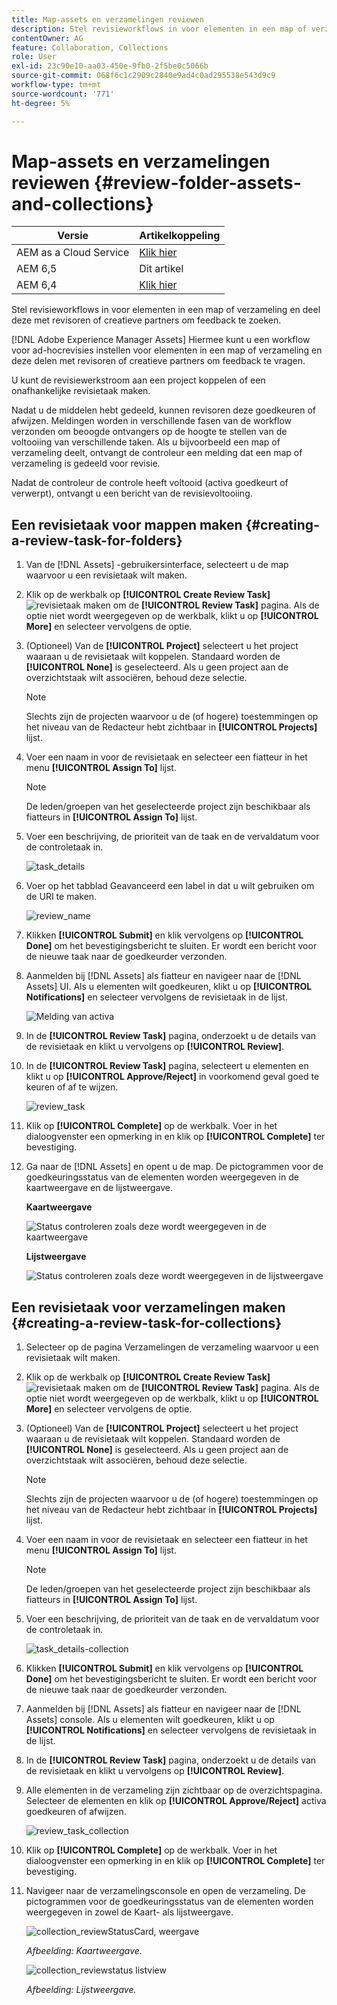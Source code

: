 ```yaml
---
title: Map-assets en verzamelingen reviewen
description: Stel revisieworkflows in voor elementen in een map of verzameling en deel deze met revisoren of creatieve partners om feedback te zoeken.
contentOwner: AG
feature: Collaboration, Collections
role: User
exl-id: 23c90e10-aa03-450e-9fb0-2f5be0c5066b
source-git-commit: 068f6c1c2909c2840e9ad4c0ad295538e543d9c9
workflow-type: tm+mt
source-wordcount: '771'
ht-degree: 5%

---
```


# Map-assets en verzamelingen reviewen {#review-folder-assets-and-collections}

| Versie | Artikelkoppeling |
| -------- | ---------------------------- |
| AEM as a Cloud Service | [Klik hier](https://experienceleague.adobe.com/docs/experience-manager-cloud-service/content/assets/manage/bulk-approval.html?lang=en) |
| AEM 6,5 | Dit artikel |
| AEM 6,4 | [Klik hier](https://experienceleague.adobe.com/docs/experience-manager-64/assets/using/bulk-approval.html?lang=en) |

Stel revisieworkflows in voor elementen in een map of verzameling en deel deze met revisoren of creatieve partners om feedback te zoeken.

[!DNL Adobe Experience Manager Assets] Hiermee kunt u een workflow voor ad-hocrevisies instellen voor elementen in een map of verzameling en deze delen met revisoren of creatieve partners om feedback te vragen.

U kunt de revisiewerkstroom aan een project koppelen of een onafhankelijke revisietaak maken.

Nadat u de middelen hebt gedeeld, kunnen revisoren deze goedkeuren of afwijzen. Meldingen worden in verschillende fasen van de workflow verzonden om beoogde ontvangers op de hoogte te stellen van de voltooiing van verschillende taken. Als u bijvoorbeeld een map of verzameling deelt, ontvangt de controleur een melding dat een map of verzameling is gedeeld voor revisie.

Nadat de controleur de controle heeft voltooid (activa goedkeurt of verwerpt), ontvangt u een bericht van de revisievoltooiing.

## Een revisietaak voor mappen maken {#creating-a-review-task-for-folders}

1. Van de [!DNL Assets] -gebruikersinterface, selecteert u de map waarvoor u een revisietaak wilt maken.
1. Klik op de werkbalk op **[!UICONTROL Create Review Task]** ![revisietaak maken](assets/do-not-localize/create-review-task.png) om de **[!UICONTROL Review Task]** pagina. Als de optie niet wordt weergegeven op de werkbalk, klikt u op **[!UICONTROL More]** en selecteer vervolgens de optie.

1. (Optioneel) Van de **[!UICONTROL Project]** selecteert u het project waaraan u de revisietaak wilt koppelen. Standaard worden de **[!UICONTROL None]** is geselecteerd. Als u geen project aan de overzichtstaak wilt associëren, behoud deze selectie.

   >[!NOTE]
   >
   >Slechts zijn de projecten waarvoor u de (of hogere) toestemmingen op het niveau van de Redacteur hebt zichtbaar in **[!UICONTROL Projects]** lijst.

1. Voer een naam in voor de revisietaak en selecteer een fiatteur in het menu **[!UICONTROL Assign To]** lijst.

   >[!NOTE]
   >
   >De leden/groepen van het geselecteerde project zijn beschikbaar als fiatteurs in **[!UICONTROL Assign To]** lijst.

1. Voer een beschrijving, de prioriteit van de taak en de vervaldatum voor de controletaak in.

   ![task_details](assets/task_details.png)

1. Voer op het tabblad Geavanceerd een label in dat u wilt gebruiken om de URI te maken.

   ![review_name](assets/review_name.png)

1. Klikken **[!UICONTROL Submit]** en klik vervolgens op **[!UICONTROL Done]** om het bevestigingsbericht te sluiten. Er wordt een bericht voor de nieuwe taak naar de goedkeurder verzonden.
1. Aanmelden bij [!DNL Assets] als fiatteur en navigeer naar de [!DNL Assets] UI. Als u elementen wilt goedkeuren, klikt u op **[!UICONTROL Notifications]** en selecteer vervolgens de revisietaak in de lijst.

   ![Melding van activa](assets/aemAssetsNotification.png)

1. In de **[!UICONTROL Review Task]** pagina, onderzoekt u de details van de revisietaak en klikt u vervolgens op **[!UICONTROL Review]**.
1. In de **[!UICONTROL Review Task]** pagina, selecteert u elementen en klikt u op **[!UICONTROL Approve/Reject]** in voorkomend geval goed te keuren of af te wijzen.

   ![review_task](assets/review_task.png)

1. Klik op **[!UICONTROL Complete]** op de werkbalk. Voer in het dialoogvenster een opmerking in en klik op  **[!UICONTROL Complete]** ter bevestiging.
1. Ga naar de [!DNL Assets] en opent u de map. De pictogrammen voor de goedkeuringsstatus van de elementen worden weergegeven in de kaartweergave en de lijstweergave.

   **Kaartweergave**

   ![Status controleren zoals deze wordt weergegeven in de kaartweergave](assets/chlimage_1-404.png)

   **Lijstweergave**

   ![Status controleren zoals deze wordt weergegeven in de lijstweergave](assets/review_status_listview.png)

## Een revisietaak voor verzamelingen maken {#creating-a-review-task-for-collections}

1. Selecteer op de pagina Verzamelingen de verzameling waarvoor u een revisietaak wilt maken.
1. Klik op de werkbalk op **[!UICONTROL Create Review Task]** ![revisietaak maken](assets/do-not-localize/create-review-task.png) om de **[!UICONTROL Review Task]** pagina. Als de optie niet wordt weergegeven op de werkbalk, klikt u op **[!UICONTROL More]** en selecteer vervolgens de optie.

1. (Optioneel) Van de **[!UICONTROL Project]** selecteert u het project waaraan u de revisietaak wilt koppelen. Standaard worden de **[!UICONTROL None]** is geselecteerd. Als u geen project aan de overzichtstaak wilt associëren, behoud deze selectie.

   >[!NOTE]
   >
   >Slechts zijn de projecten waarvoor u de (of hogere) toestemmingen op het niveau van de Redacteur hebt zichtbaar in **[!UICONTROL Projects]** lijst.

1. Voer een naam in voor de revisietaak en selecteer een fiatteur in het menu **[!UICONTROL Assign To]** lijst.

   >[!NOTE]
   >
   >De leden/groepen van het geselecteerde project zijn beschikbaar als fiatteurs in **[!UICONTROL Assign To]** lijst.

1. Voer een beschrijving, de prioriteit van de taak en de vervaldatum voor de controletaak in.

   ![task_details-collection](assets/task_details-collection.png)

1. Klikken **[!UICONTROL Submit]** en klik vervolgens op **[!UICONTROL Done]** om het bevestigingsbericht te sluiten. Er wordt een bericht voor de nieuwe taak naar de goedkeurder verzonden.
1. Aanmelden bij [!DNL Assets] als fiatteur en navigeer naar de [!DNL Assets] console. Als u elementen wilt goedkeuren, klikt u op **[!UICONTROL Notifications]** en selecteer vervolgens de revisietaak in de lijst.
1. In de **[!UICONTROL Review Task]** pagina, onderzoekt u de details van de revisietaak en klikt u vervolgens op **[!UICONTROL Review]**.
1. Alle elementen in de verzameling zijn zichtbaar op de overzichtspagina. Selecteer de elementen en klik op **[!UICONTROL Approve/Reject]** activa goedkeuren of afwijzen.

   ![review_task_collection](assets/review_task_collection.png)

1. Klik op **[!UICONTROL Complete]** op de werkbalk. Voer in het dialoogvenster een opmerking in en klik op **[!UICONTROL Complete]** ter bevestiging.
1. Navigeer naar de verzamelingsconsole en open de verzameling. De pictogrammen voor de goedkeuringsstatus van de elementen worden weergegeven in zowel de Kaart- als lijstweergave.

   ![collection_reviewStatusCard, weergave](assets/collection_reviewstatuscardview.png)

   *Afbeelding: Kaartweergave.*

   ![collection_reviewstatus listview](assets/collection_reviewstatuslistview.png)

   *Afbeelding: Lijstweergave.*
